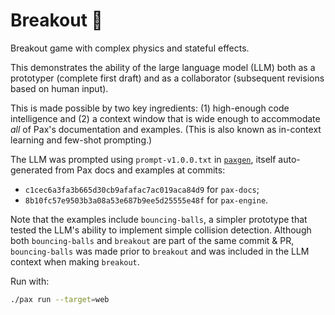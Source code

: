 # Breakout 🧱

Breakout game with complex physics and stateful effects.

This demonstrates the ability of the large language model (LLM) both as a prototyper (complete first draft) and as a collaborator (subsequent revisions based on human input).

This is made possible by two key ingredients: (1) high-enough code intelligence and (2) a context window that is wide enough to accommodate _all_ of Pax's documentation and examples. (This is also known as in-context learning and few-shot prompting.)

The LLM was prompted using `prompt-v1.0.0.txt` in [`paxgen`](../../../scripts/paxgen/README.md), itself auto-generated from Pax docs and examples at commits:
- `c1cec6a3fa3b665d30cb9afafac7ac019aca84d9` for `pax-docs`;
- `8b10fc57e9503b3a08a53e687b9ee5d25555e48f` for `pax-engine`.

Note that the examples include `bouncing-balls`, a simpler prototype that tested the LLM's ability to implement simple collision detection. Although both `bouncing-balls` and `breakout` are part of the same commit & PR, `bouncing-balls` was made prior to `breakout` and was included in the LLM context when making `breakout`.

Run with:

```bash
./pax run --target=web
```